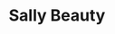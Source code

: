 ---
title: "Sally Beauty"
url: /las-vegas/sally-beauty-south-rainbow-boulevard/
shop: hairdresser supply
---